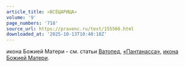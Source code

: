 ```yaml
---
article_title: «ВСЕЦАРИЦА»
volume: '9'
page_numbers: '718'
source_url: https://pravenc.ru/text/155566.html
downloaded_at: '2025-10-13T10:40:18Z'
---
```


икона Божией Матери - см. статьи [Ватопед](https://pravenc.ru/text/Ватопед.html), [«Пантанасса»](<https://pravenc.ru/text/ Пантанасса .html>), [икона Божией Матери](<https://pravenc.ru/text/икона Божией Матери.html>).
